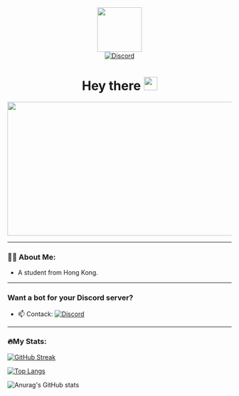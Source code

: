 <div id="header" align="center">
  <img src="https://media.giphy.com/media/M9gbBd9nbDrOTu1Mqx/giphy.gif" width="100"/>
  <div id="badges" align="center">
  <a href="https://discord.com/users/707865025007845387">
    <img src="https://img.shields.io/badge/Discord-blue?style=for-the-badge&logo=discord&logoColor=white" alt="Discord"/>
  </a>
</div>
<div id="views" align="center">
  <img src="https://komarev.com/ghpvc/?username=HangDDev&style=flat-square&color=blue" alt=""/>
</div>
<h1>
  Hey there
  <img src="https://media.giphy.com/media/hvRJCLFzcasrR4ia7z/giphy.gif" width="30px"/>
</h1>
  <div align="center">
    <img src="https://media.giphy.com/media/dWesBcTLavkZuG35MI/giphy.gif" width="600" height="300"/>
  </div>
</div>

---

### :man_technologist: About Me:

- A student from Hong Kong.

---

### Want a bot for your Discord server?

- :mailbox: Contack: [![Discord](https://img.shields.io/badge/Discord-blue?style=for-the-badge&logo=discord&logoColor=white)](https://discord.com/users/707865025007845387)

---

### 🔥My Stats:

[![GitHub Streak](http://github-readme-streak-stats.herokuapp.com?user=HangDDev&theme=dark&background=000000)](https://git.io/streak-stats)

[![Top Langs](https://github-readme-stats.vercel.app/api/top-langs/?username=HangDDev&layout=donut&theme=dark&background=000000)](https://github.com/anuraghazra/github-readme-stats)

![Anurag's GitHub stats](https://github-readme-stats.vercel.app/api?username=HangDDev&show_icons=true&theme=radical)
